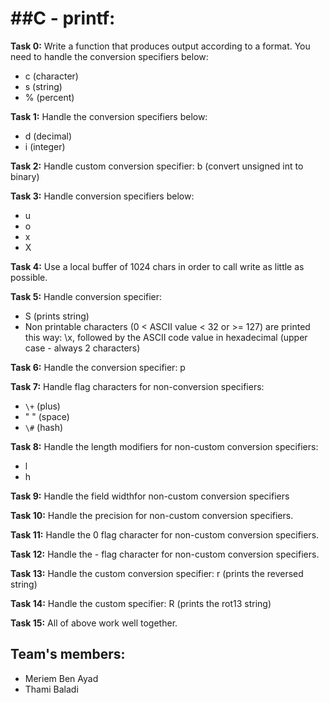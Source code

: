 ##C - printf:
=============

**Task 0:** Write a function that produces output according to a format.
You need to handle the conversion specifiers below:
- c (character)
- s (string)
- % (percent)

**Task 1:** Handle the conversion specifiers below:
- d (decimal)
- i (integer)

**Task 2:** Handle custom conversion specifier: 
b (convert unsigned int to binary)

**Task 3:** Handle conversion specifiers below:
- u
- o
- x
- X

**Task 4:** Use a local buffer of 1024 chars in order to call write as little as possible.

**Task 5:** Handle conversion specifier:
- S (prints string)
- Non printable characters (0 < ASCII value < 32 or >= 127) are printed this way: \x, followed by the ASCII code value in hexadecimal (upper case - always 2 characters)

**Task 6:** Handle the conversion specifier: p

**Task 7:** Handle flag characters for non-conversion specifiers:
- `\+` (plus)
- " " (space)
- `\#` (hash)

**Task 8:** Handle the length modifiers for non-custom conversion specifiers:
- l
- h

**Task 9:** Handle the field widthfor non-custom conversion specifiers

**Task 10:** Handle the precision for non-custom conversion specifiers.

**Task 11:** Handle the 0 flag character for non-custom conversion specifiers.

**Task 12:** Handle the - flag character for non-custom conversion specifiers.

**Task 13:** Handle the custom conversion specifier: r (prints the reversed string)

**Task 14:** Handle the custom specifier: R (prints the rot13 string)

**Task 15:** All of above work well together.

Team's members:
---------------
- Meriem Ben Ayad
- Thami Baladi

